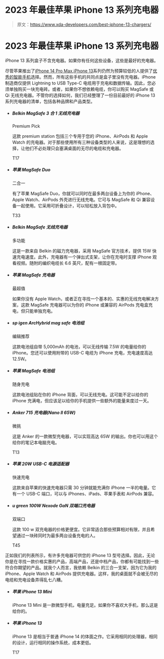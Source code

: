 # 2023 年最佳苹果 iPhone 13 系列充电器

> 原文：<https://www.xda-developers.com/best-iphone-13-chargers/>

# 2023 年最佳苹果 iPhone 13 系列充电器

iPhone 13 系列盒子不含充电器。如果你有任何这些设备，这些是最好的充电器。

尽管苹果推出了[iPhone 14 Pro Max](https://www.xda-developers.com/apple-iphone-14-pro-max-review/),[iPhone 13](https://www.xda-developers.com/best-iphone-13-deals/)系列仍然为预算较低的人提供了[优秀的智能手机](https://www.xda-developers.com/best-phones/)选择。然而，所有这些手机的共同点是盒子里没有充电器。iPhone 制造商仅提供 Lightning to USB Type-C 电缆用于充电和数据传输。因此，您必须单独购买一块充电砖。或者，如果你不想依赖电缆，你可以购买 MagSafe 或 Qi 无线充电器。不管你的选择如何，我们已经整理了一份目前最好的 iPhone 13 系列充电器的清单，包括各种品牌和产品类型。

*   ##### Belkin MagSafe 3 合 1 无线充电器

    Premium Pick

    这款 premium station 包括三个专用于您的 iPhone、AirPods 和 Apple Watch 的充电器。对于那些使用所有三种设备类型的人来说，这是理想的选择，让他们不必处理只会塞满桌面的无尽的电缆和充电器。

    T17
*   ##### 苹果 MagSafe Duo

    二合一

    有了苹果 MagSafe Duo，你就可以同时在最多两台设备上为你的 iPhone、Apple Watch、AirPods 外壳进行无线充电。它可与 MagSafe 和 Qi 兼容设备一起使用。它采用可折叠设计，可以轻松放入背包中。

    T33
*   ##### Belkin MagSafe 无线充电器

    多功能

    这是一款来自 Belkin 的磁力充电器，采用 MagSafe 官方技术，提供 15W 快速充电速度。此外，充电器有一个弹出式支架，让你在充电时支撑 iPhone 观看视频。随附的编织电缆长 6.6 英尺，配有一根固定带。

*   ##### 苹果 MagSafe 充电器

    最超值

    如果你没有 Apple Watch，或者正在寻找一个基本的、实惠的无线充电解决方案，这款 MagSafe 充电器可以为你的 iPhone 或兼容的 AirPods 充电盒充电，但只能单独充电。

*   ##### sp igen ArcHybrid mag safe 电池组

    编辑推荐

    这款电池组自带 5,000mAh 的电池，可以无线传输 7.5W 的电量给你的 iPhone。您还可以使用附带的 USB-C 电缆为 iPhone 充电，充电速度高达 12.5W。

*   ##### 苹果 MagSafe 电池组

    随身充电

    这款电池组贴在你的 iPhone 背面，可以无线充电。这可能不足以给你的 iPhone 充满电，但应该足以给你的手机提供一些额外的能量来度过一天。

*   ##### Anker 715 充电器(Nano II 65W)

    微挑

    这是 Anker 的一款微型充电器，可以实现高达 65W 的输出。你也可以用这个给你的笔记本电脑充电。

    T13
*   ##### 苹果 20W USB-C 电源适配器

    快速充电

    这款来自苹果的快速充电器只需 30 分钟就能充满你 iPhone 一半的电量。它有一个 USB-C 端口，可以与 iPhones、iPads、苹果手表和 AirPods 兼容。

*   ##### u green 100W Nexode GaN 双端口充电器

    双端口

    这款 100 w 双充电器的价格更便宜。它非常适合那些预算相对有限，并且希望通过一块砖同时为最多两台设备充电的人。

    T45

正如我们的列表所示，有许多充电器可供您的 iPhone 13 型号选择。因此，无论你是在寻找一款价格实惠的产品，高端产品，还是中档产品，你都有可能找到一些符合你期望的产品。就我个人而言，我依赖 Belkin 的三合一支架，因为它为我的 iPhone、Apple Watch 和 AirPods 提供充电器。这样，我的桌面就不会被无尽的电缆和充电设备弄得乱七八糟。

*   ##### 苹果 iPhone 13 Mini

    iPhone 13 Mini 是一款微型手机，电量充足。如果你不喜欢大手机，那么这是给你的。

*   ##### 苹果 iPhone 13

    iPhone 13 是相当于普通 iPhone 14 的体面之作。它采用相同的处理器，相同的设计，运行相同的操作系统，成本更低。

    T17